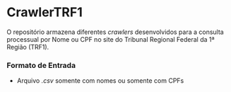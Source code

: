 # CrawlerTRF1

O repositório armazena diferentes _crawlers_ desenvolvidos para a consulta processual por Nome ou CPF no site do Tribunal Regional Federal da 1ª Região (TRF1). 

### Formato de Entrada

 - Arquivo _.csv_ somente com nomes ou somente com CPFs
